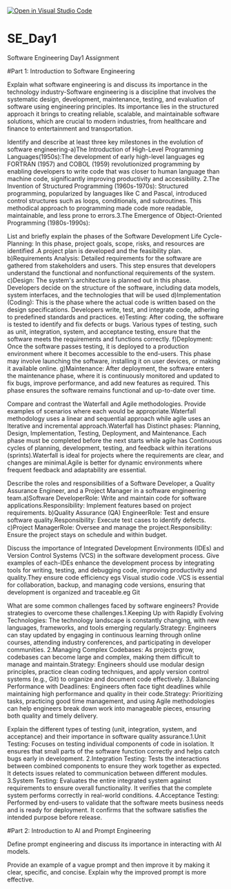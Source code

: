 [![Open in Visual Studio Code](https://classroom.github.com/assets/open-in-vscode-2e0aaae1b6195c2367325f4f02e2d04e9abb55f0b24a779b69b11b9e10269abc.svg)](https://classroom.github.com/online_ide?assignment_repo_id=15567199&assignment_repo_type=AssignmentRepo)
# SE_Day1
Software Engineering Day1 Assignment

#Part 1: Introduction to Software Engineering

Explain what software engineering is and discuss its importance in the technology industry-Software engineering is a discipline that involves the systematic design, development, maintenance, testing, and evaluation of software using engineering principles. Its importance lies in the structured approach it brings to creating reliable, scalable, and maintainable software solutions, which are crucial to modern industries, from healthcare and finance to entertainment and transportation.


Identify and describe at least three key milestones in the evolution of software engineering-a)The Introduction of High-Level Programming Languages(1950s):The development of early high-level languages eg FORTRAN (1957) and COBOL (1959) revolutionized programming by enabling developers to write code that was closer to human language than machine code, significantly improving productivity and accessibility.
2.The Invention of Structured Programming (1960s-1970s):
Structured programming, popularized by languages like C and Pascal, introduced control structures such as loops, conditionals, and subroutines. This methodical approach to programming made code more readable, maintainable, and less prone to errors.3.The Emergence of Object-Oriented Programming (1980s-1990s):


List and briefly explain the phases of the Software Development Life Cycle-Planning:
In this phase, project goals, scope, risks, and resources are identified .A project plan is developed and the feasibility plan.
b)Requirements Analysis:
Detailed requirements for the software are gathered from stakeholders and users. This step ensures that developers understand the functional and nonfunctional requirements of the system.
c)Design:
The system's architecture is planned out in this phase. Developers decide on the structure of the software, including data models, system interfaces, and the technologies that will be used
d)Implementation (Coding):
This is the phase where the actual code is written based on the design specifications. Developers write, test, and integrate code, adhering to predefined standards and practices.
e)Testing:
After coding, the software is tested to identify and fix defects or bugs. Various types of testing, such as unit, integration, system, and acceptance testing, ensure that the software meets the requirements and functions correctly.
f)Deployment:
Once the software passes testing, it is deployed to a production environment where it becomes accessible to the end-users. This phase may involve launching the software, installing it on user devices, or making it available online.
g)Maintenance:
After deployment, the software enters the maintenance phase, where it is continuously monitored and updated to fix bugs, improve performance, and add new features as required. This phase ensures the software remains functional and up-to-date over time.


Compare and contrast the Waterfall and Agile methodologies. Provide examples of scenarios where each would be appropriate.Waterfall methodology uses a linear and sequential approach while agile uses an Iterative and incremental approach.Waterfall has Distinct phases: Planning, Design, Implementation, Testing, Deployment, and Maintenance. Each phase must be completed before the next starts while agile has Continuous cycles of planning, development, testing, and feedback within iterations (sprints).Waterfall is ideal for projects where the requirements are clear, and changes are minimal.Agile is better for dynamic environments where frequent feedback and adaptability are essential.


Describe the roles and responsibilities of a Software Developer, a Quality Assurance Engineer, and a Project Manager in a software engineering team.a)Software DeveloperRole: Write and maintain code for software applications.Responsibility: Implement features based on project requirements.
b)Quality Assurance (QA) EngineerRole: Test and ensure software quality.Responsibility: Execute test cases to identify defects.
c)Project ManagerRole: Oversee and manage the project.Responsibility: Ensure the project stays on schedule and within budget.


Discuss the importance of Integrated Development Environments (IDEs) and Version Control Systems (VCS) in the software development process. Give examples of each-IDEs enhance the development process by integrating tools for writing, testing, and debugging code, improving productivity and quality.They ensure code efficiency egs Visual studio code .VCS is essential for collaboration, backup, and managing code versions, ensuring that development is organized and traceable.eg Git


What are some common challenges faced by software engineers? Provide strategies to overcome these challenges.1.Keeping Up with Rapidly Evolving Technologies: The technology landscape is constantly changing, with new languages, frameworks, and tools emerging regularly.Strategy: Engineers can stay updated by engaging in continuous learning through online courses, attending industry conferences, and participating in developer communities.
2.Managing Complex Codebases: As projects grow, codebases can become large and complex, making them difficult to manage and maintain.Strategy: Engineers should use modular design principles, practice clean coding techniques, and apply version control systems (e.g., Git) to organize and document code effectively.
3.Balancing Performance with Deadlines: Engineers often face tight deadlines while maintaining high performance and quality in their code.Strategy: Prioritizing tasks, practicing good time management, and using Agile methodologies can help engineers break down work into manageable pieces, ensuring both quality and timely delivery.


Explain the different types of testing (unit, integration, system, and acceptance) and their importance in software quality assurance.1.Unit Testing:
Focuses on testing individual components of code in isolation. It ensures that small parts of the software function correctly and helps catch bugs early in development.
2.Integration Testing:
Tests the interactions between combined components to ensure they work together as expected. It detects issues related to communication between different modules.
3.System Testing:
Evaluates the entire integrated system against requirements to ensure overall functionality. It verifies that the complete system performs correctly in real-world conditions.
4.Acceptance Testing:
Performed by end-users to validate that the software meets business needs and is ready for deployment. It confirms that the software satisfies the intended purpose before release.


#Part 2: Introduction to AI and Prompt Engineering


Define prompt engineering and discuss its importance in interacting with AI models.


Provide an example of a vague prompt and then improve it by making it clear, specific, and concise. Explain why the improved prompt is more effective.
